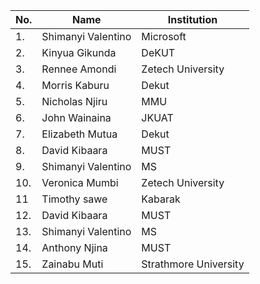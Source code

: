 | No. | Name                   | Institution            |
| --- |------------------------|------------------------|
| 1.  | Shimanyi Valentino     | Microsoft              | 
| 2.  | Kinyua Gikunda         | DeKUT                  |
| 3.  | Rennee Amondi          | Zetech University      |
| 4.  | Morris Kaburu          | Dekut                  |
| 5.  | Nicholas Njiru         | MMU                    |
| 6.  | John Wainaina          | JKUAT                  |
| 7.  | Elizabeth Mutua        | Dekut                  |
| 8.  | David Kibaara          | MUST                   |
| 9.  | Shimanyi Valentino     | MS                     |
| 10. | Veronica Mumbi         | Zetech University      |
| 11  | Timothy  sawe          | Kabarak                |
| 12. | David Kibaara          | MUST                   |
| 13. | Shimanyi Valentino     | MS                     |
| 14. | Anthony Njina	         | MUST			              |
| 15. | Zainabu Muti           | Strathmore University  |